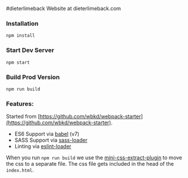 #dieterlimeback
Website at dieterlimeback.com

### Installation

```
npm install
```

### Start Dev Server

```
npm start
```

### Build Prod Version

```
npm run build
```

### Features:

Started from [https://github.com/wbkd/webpack-starter](https://github.com/wbkd/webpack-starter).

* ES6 Support via [babel](https://babeljs.io/) (v7)
* SASS Support via [sass-loader](https://github.com/jtangelder/sass-loader)
* Linting via [eslint-loader](https://github.com/MoOx/eslint-loader)

When you run `npm run build` we use the [mini-css-extract-plugin](https://github.com/webpack-contrib/mini-css-extract-plugin) to move the css to a separate file. The css file gets included in the head of the `index.html`.
